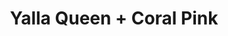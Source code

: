 ---
layout: post
category: concert
title: Yalla Queen + Coral Pink
artists: 
- Yalla Queen
- Coral Pink
place: 
- Mains d'Oeuvres
country: France
city: Saint-Ouen
---